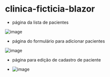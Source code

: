# clinica-ficticia-blazor
- página da lista de pacientes

![image](https://github.com/ErickSolon/clinica-ficticia-blazor/assets/72041638/35497059-7b3f-4199-b73e-9ea32d230dec)

- página do formulário para adicionar pacientes

![image](https://github.com/ErickSolon/clinica-ficticia-blazor/assets/72041638/a516f382-3403-46bd-a2e7-68981773dff2)

- página para edição de cadastro de paciente

- ![image](https://github.com/ErickSolon/clinica-ficticia-blazor/assets/72041638/617064f9-977f-4f38-9d6b-c03e7fbad86a)


